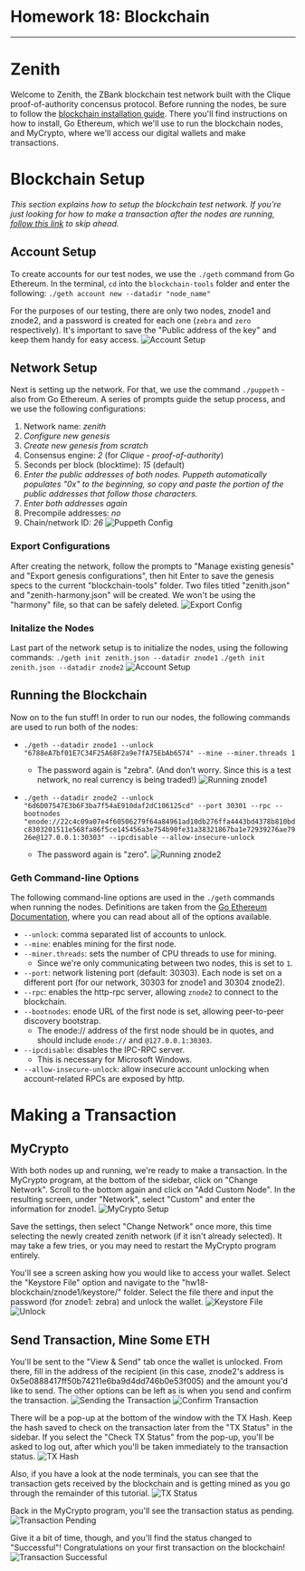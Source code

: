 # Homework 18: Blockchain
---

# Zenith

Welcome to Zenith, the ZBank blockchain test network built with the Clique proof-of-authority concensus protocol. Before running the nodes, be sure to follow the [blockchain installation guide](https://github.com/RutgersCodingBootcamp/RUT-VIRT-FIN-PT-05-2021-U-LOL/blob/master/Supplemental_Material/18-Blockchain/blockchain-install-guide.md). There you'll find instructions on how to install, Go Ethereum, which we'll use to run the blockchain nodes, and MyCrypto, where we'll access our digital wallets and make transactions.

# Blockchain Setup
*This section explains how to setup the blockchain test network. If you're just looking for how to make a transaction after the nodes are running, [follow this link](#making-a-transaction) to skip ahead.*

## Account Setup
To create accounts for our test nodes, we use the `./geth` command from Go Ethereum. In the  terminal, `cd` into the `blockchain-tools` folder and enter the following:
`./geth account new --datadir "node_name"`

For the purposes of our testing, there are only two nodes, znode1 and znode2, and a password is created for each one (`zebra` and `zero` respectively). It's important to save the "Public address of the key" and keep them handy for easy access.
![Account Setup](../hw18-blockchain/Screenshots/ss1.png)

## Network Setup
Next is setting up the network. For that, we use the command `./puppeth` - also from Go Ethereum. A series of prompts guide the setup process, and we use the following configurations:
1. Network name: *zenith*
2. *Configure new genesis*
3. *Create new genesis from scratch*
4. Consensus engine: *2* (for *Clique - proof-of-authority*)
5. Seconds per block (blocktime): *15* (default)
6. *Enter the public addresses of both nodes. Puppeth automatically populates "0x" to the beginning, so copy and paste the portion of the public addresses that follow those characters.*
7. *Enter both addresses again*
8. Precompile addresses: *no*
9. Chain/network ID: *26*
![Puppeth Config](../hw18-blockchain/Screenshots/ss2a.png)

### Export Configurations
After creating the network, follow the prompts to "Manage existing genesis" and "Export genesis configurations", then hit Enter to save the genesis specs to the current "blockchain-tools" folder. Two files titled "zenith.json" and "zenith-harmony.json" will be created. We won't be using the "harmony" file, so that can be safely deleted.
![Export Config](../hw18-blockchain/Screenshots/ss2b.png)

### Initalize the Nodes
Last part of the network setup is to initialize the nodes, using the following commands:
`./geth init zenith.json --datadir znode1`
`./geth init zenith.json --datadir znode2`
![Account Setup](../hw18-blockchain/Screenshots/ss3.png)

## Running the Blockchain
Now on to the fun stuff! In order to run our nodes, the following commands are used to run both of the nodes:
- `./geth --datadir znode1 --unlock "6788eA7bf01E7C34F25A68F2a9e7fA75EbAb6574" --mine --miner.threads 1`
    - The password again is "zebra". (And don't worry. Since this is a test network, no real currency is being traded!)
![Running znode1](../hw18-blockchain/Screenshots/ss4a.png)

- `./geth --datadir znode2 --unlock "6d6D07547E3b6F3ba7f54aE910daf2dC106125cd" --port 30301 --rpc --bootnodes "enode://22c4c09a07e4f60506279f64a84961ad10db276ffa4443bd4378b810bdc8303201511e568fa86f5ce145456a3e754b90fe31a38321867ba1e72939276ae7926e@127.0.0.1:30303" --ipcdisable --allow-insecure-unlock`
    - The password again is "zero".
![Running znode2](../hw18-blockchain/Screenshots/ss4b.png)

### Geth Command-line Options
The following command-line options are used in the `./geth` commands when running the nodes. Definitions are taken from the [Go Ethereum Documentation](https://geth.ethereum.org/docs/interface/command-line-options), where you can read about all of the options available.
- `--unlock`: comma separated list of accounts to unlock.
- `--mine`: enables mining for the first node.
- `--miner.threads`: sets the number of CPU threads to use for mining.
    - Since we're only communicating between two nodes, this is set to `1`.
- `--port`: network listening port (default: 30303). Each node is set on a different port (for our network, 30303 for znode1 and 30304 znode2).
- `--rpc`: enables the http-rpc server, allowing `znode2` to connect to the blockchain.
- `--bootnodes`: enode URL of the first node is set, allowing peer-to-peer discovery bootstrap.
    - The enode:// address of the first node should be in quotes, and should include `enode://` and `@127.0.0.1:30303`.
- `--ipcdisable`: disables the IPC-RPC server.
    - This is necessary for Microsoft Windows.
- `--allow-insecure-unlock`: allow insecure account unlocking when account-related RPCs are exposed by http.

# Making a Transaction

## MyCrypto
With both nodes up and running, we're ready to make a transaction. In the MyCrypto program, at the bottom of the sidebar, click on "Change Network". Scroll to the bottom again and click on "Add Custom Node". In the resulting screen, under "Network", select "Custom" and enter the information for znode1.
![MyCrypto Setup](../hw18-blockchain/Screenshots/ss5.png)

Save the settings, then select "Change Network" once more, this time selecting the newly created zenith network (if it isn't already selected). It may take a few tries, or you may need to restart the MyCrypto program entirely.

You'll see a screen asking how you would like to access your wallet. Select the "Keystore File" option and navigate to the "hw18-blockchain/znode1/keystore/" folder. Select the file there and input the password (for znode1: zebra) and unlock the wallet.
![Keystore File](../hw18-blockchain/Screenshots/ss6a.png)
![Unlock](../hw18-blockchain/Screenshots/ss6b.png)

## Send Transaction, Mine Some ETH
You'll be sent to the "View & Send" tab once the wallet is unlocked. From there, fill in the address of the recipient (in this case, znode2's address is 0x5e0888417ff50b74211e6ba9d4dd746b0e53f005) and the amount you'd like to send. The other options can be left as is when you send and confirm the transaction.
![Sending the Transaction](../hw18-blockchain/Screenshots/ss7a.png)
![Confirm Transaction](../hw18-blockchain/Screenshots/ss7b.png)

There will be a pop-up at the bottom of the window with the TX Hash. Keep the hash saved to check on the transaction later from the "TX Status" in the sidebar. If you select the "Check TX Status" from the pop-up, you'll be asked to log out, after which you'll be taken immediately to the transaction status.
![TX Hash](../hw18-blockchain/Screenshots/ss7c.png)

Also, if you have a look at the node terminals, you can see that the transaction gets received by the blockchain and is getting mined as you go through the remainder of this tutorial.
![TX Status](../hw18-blockchain/Screenshots/ss7d.png)

Back in the MyCrypto program, you'll see the transaction status as pending.
![Transaction Pending](../hw18-blockchain/Screenshots/ss8a.png)

Give it a bit of time, though, and you'll find the status changed to "Successful"! Congratulations on your first transaction on the blockchain!
![Transaction Successful](../hw18-blockchain/Screenshots/ss8b.png)